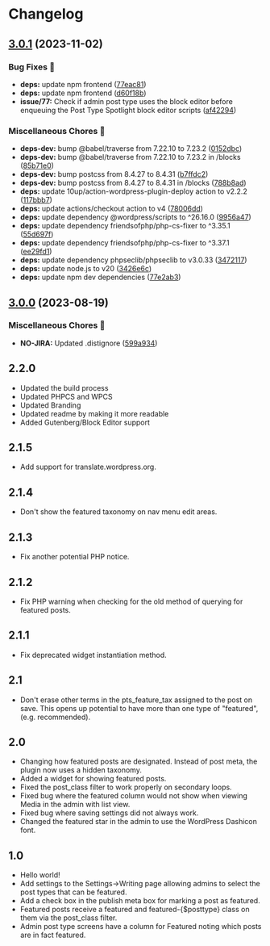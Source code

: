# Changelog #

## [3.0.1](https://github.com/linchpin/post-type-spotlight/compare/v3.0.0...v3.0.1) (2023-11-02)


### Bug Fixes 🐛

* **deps:** update npm frontend ([77eac81](https://github.com/linchpin/post-type-spotlight/commit/77eac81ac17eaac6834b907c9ec63d46cf906a56))
* **deps:** update npm frontend ([d60f18b](https://github.com/linchpin/post-type-spotlight/commit/d60f18b7ecb7749bbf2e7b1cbd7f17e06e29d4cb))
* **issue/77:** Check if admin post type uses the block editor before enqueuing the Post Type Spotlight block editor scripts ([af42294](https://github.com/linchpin/post-type-spotlight/commit/af42294dc456b47d963f086c32dfa6f263305607))


### Miscellaneous Chores 🧹

* **deps-dev:** bump @babel/traverse from 7.22.10 to 7.23.2 ([0152dbc](https://github.com/linchpin/post-type-spotlight/commit/0152dbccc686f937d217df342d65b5869976a454))
* **deps-dev:** bump @babel/traverse from 7.22.10 to 7.23.2 in /blocks ([85b71e0](https://github.com/linchpin/post-type-spotlight/commit/85b71e0be5098e4c6845a4720ab5639071cfd9c2))
* **deps-dev:** bump postcss from 8.4.27 to 8.4.31 ([b7ffdc2](https://github.com/linchpin/post-type-spotlight/commit/b7ffdc2fe4e6cd8af40b48c14c998f2ca725c312))
* **deps-dev:** bump postcss from 8.4.27 to 8.4.31 in /blocks ([788b8ad](https://github.com/linchpin/post-type-spotlight/commit/788b8ad29a86941359815b73880353c52d39de9b))
* **deps:** update 10up/action-wordpress-plugin-deploy action to v2.2.2 ([117bbb7](https://github.com/linchpin/post-type-spotlight/commit/117bbb7401174d516ef2d77a4ab906ab110936ea))
* **deps:** update actions/checkout action to v4 ([78006dd](https://github.com/linchpin/post-type-spotlight/commit/78006dd566afbbb6d755fc8a2f491873820744a3))
* **deps:** update dependency @wordpress/scripts to ^26.16.0 ([9956a47](https://github.com/linchpin/post-type-spotlight/commit/9956a47e78f9d7071fa6ac6f8acaca60bfed5ad5))
* **deps:** update dependency friendsofphp/php-cs-fixer to ^3.35.1 ([55d697f](https://github.com/linchpin/post-type-spotlight/commit/55d697f87dda32346a987f10841b2b248307969a))
* **deps:** update dependency friendsofphp/php-cs-fixer to ^3.37.1 ([ee29fd1](https://github.com/linchpin/post-type-spotlight/commit/ee29fd17c53a504874c68461f88797e1cb1cad1f))
* **deps:** update dependency phpseclib/phpseclib to v3.0.33 ([3472117](https://github.com/linchpin/post-type-spotlight/commit/3472117683661df13896a0ef243e05cbf4e604d2))
* **deps:** update node.js to v20 ([3426e6c](https://github.com/linchpin/post-type-spotlight/commit/3426e6ceec6610815cf7840e0eabe5308b161e77))
* **deps:** update npm dev dependencies ([77e2ab3](https://github.com/linchpin/post-type-spotlight/commit/77e2ab384bc47d42dff0631d562e08eb6d765465))

## [3.0.0](https://github.com/linchpin/post-type-spotlight/compare/v3.0.0...v3.0.0) (2023-08-19)


### Miscellaneous Chores 🧹

* **NO-JIRA:** Updated .distignore ([599a934](https://github.com/linchpin/post-type-spotlight/commit/599a9343e3bb97d5cf0e765b18054a98ade4107d))

## 2.2.0 ##
* Updated the build process
* Updated PHPCS and WPCS
* Updated Branding
* Updated readme by making it more readable
* Added Gutenberg/Block Editor support

## 2.1.5 ##
* Add support for translate.wordpress.org.

## 2.1.4 ##
* Don't show the featured taxonomy on nav menu edit areas.

## 2.1.3 ##
* Fix another potential PHP notice.

## 2.1.2 ##
* Fix PHP warning when checking for the old method of querying for featured posts.

## 2.1.1 ##
* Fix deprecated widget instantiation method.

## 2.1 ##
* Don't erase other terms in the pts_feature_tax assigned to the post on save. This opens up potential to have more than one type of "featured", (e.g. recommended).

## 2.0 ##
* Changing how featured posts are designated. Instead of post meta, the plugin now uses a hidden taxonomy.
* Added a widget for showing featured posts.
* Fixed the post_class filter to work properly on secondary loops.
* Fixed bug where the featured column would not show when viewing Media in the admin with list view.
* Fixed bug where saving settings did not always work.
* Changed the featured star in the admin to use the WordPress Dashicon font.

## 1.0 ##
* Hello world!
* Add settings to the Settings->Writing page allowing admins to select the post types that can be featured.
* Add a check box in the publish meta box for marking a post as featured.
* Featured posts receive a featured and featured-{$posttype} class on them via the post_class filter.
* Admin post type screens have a column for Featured noting which posts are in fact featured.
